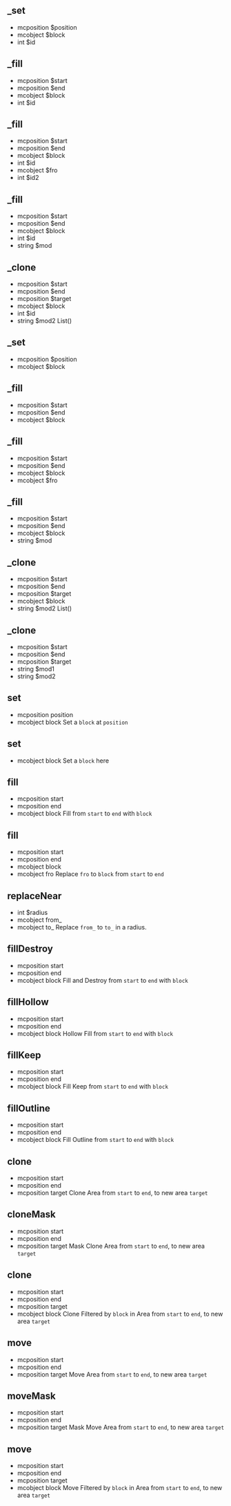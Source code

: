 ## _set
- mcposition $position
- mcobject $block
- int $id

## _fill
- mcposition $start
- mcposition $end
- mcobject $block
- int $id

## _fill
- mcposition $start
- mcposition $end
- mcobject $block
- int $id
- mcobject $fro
- int $id2

## _fill
- mcposition $start
- mcposition $end
- mcobject $block
- int $id
- string $mod

## _clone
- mcposition $start
- mcposition $end
- mcposition $target
- mcobject $block
- int $id
- string $mod2
List()
## _set
- mcposition $position
- mcobject $block

## _fill
- mcposition $start
- mcposition $end
- mcobject $block

## _fill
- mcposition $start
- mcposition $end
- mcobject $block
- mcobject $fro

## _fill
- mcposition $start
- mcposition $end
- mcobject $block
- string $mod

## _clone
- mcposition $start
- mcposition $end
- mcposition $target
- mcobject $block
- string $mod2
List()
## _clone
- mcposition $start
- mcposition $end
- mcposition $target
- string $mod1
- string $mod2

## set
- mcposition position
- mcobject block
Set a `block` at `position`
## set
- mcobject block
Set a `block` here
## fill
- mcposition start
- mcposition end
- mcobject block
Fill from `start` to `end` with `block`
## fill
- mcposition start
- mcposition end
- mcobject block
- mcobject fro
Replace `fro` to `block` from `start` to `end`
## replaceNear
- int $radius
- mcobject from_
- mcobject to_
Replace `from_` to `to_` in a radius.
## fillDestroy
- mcposition start
- mcposition end
- mcobject block
Fill and Destroy from `start` to `end` with `block`
## fillHollow
- mcposition start
- mcposition end
- mcobject block
Hollow Fill from `start` to `end` with `block`
## fillKeep
- mcposition start
- mcposition end
- mcobject block
Fill Keep from `start` to `end` with `block`
## fillOutline
- mcposition start
- mcposition end
- mcobject block
Fill Outline from `start` to `end` with `block`
## clone
- mcposition start
- mcposition end
- mcposition target
Clone Area from `start` to `end`, to new area `target`
## cloneMask
- mcposition start
- mcposition end
- mcposition target
Mask Clone Area from `start` to `end`, to new area `target`
## clone
- mcposition start
- mcposition end
- mcposition target
- mcobject block
Clone Filtered by `block` in Area from `start` to `end`, to new area `target`
## move
- mcposition start
- mcposition end
- mcposition target
Move Area from `start` to `end`, to new area `target`
## moveMask
- mcposition start
- mcposition end
- mcposition target
Mask Move Area from `start` to `end`, to new area `target`
## move
- mcposition start
- mcposition end
- mcposition target
- mcobject block
Move Filtered by `block` in Area from `start` to `end`, to new area `target`

